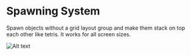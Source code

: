 # Spawning System
 Spawn objects without a grid layout group and make them stack on top each other like tetris. It works for all screen sizes.



![Alt text](https://flamationstudios.com/git/images/spawningdemo.gif "Spawning System")

